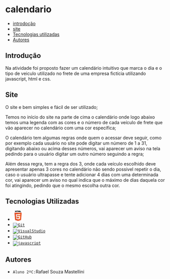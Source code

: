 # calendario

* [introdoção](#introducao)
* [site](#site)
* [Tecnologias utilizadas](#tecnologias-utilizadas)
* [Autores](#autores)

## Introdução
 Na atividade foi proposto fazer um calendário intuitivo que marca o dia e o tipo de veiculo utilizado no frete de uma empresa fictícia utilizando javascript, html e css.
 
## Site
O site e bem simples e fácil de ser utilizado;

Temos no início do site na parte de cima o calendário onde logo abaixo temos uma legenda com as cores e o número de cada veículo de frete que vão aparecer no calendário com uma cor específica;

O calendário tem algumas regras onde quem o acessar deve seguir, como por exemplo cada usuário no site pode digitar um número de 1 a 31, digitando abaixo ou acima desses números, vai aparecer um aviso na tela pedindo para o usuário digitar um outro número seguindo a regra;

Além dessa regra, tem a regra dos 3, onde cada veículo escolhido deve apresentar apenas 3 cores no calendário  não sendo possivel repetir o dia, caso o usuário ultrapasse e tente adicionar 4 dias com uma determinada cor, vai aparecer um aviso no qual indica que o máximo de dias daquela cor foi atingindo, pedindo que o mesmo escolha outra cor.
## Tecnologias Utilizadas
* [<code><img height="32" src="https://raw.githubusercontent.com/github/explore/80688e429a7d4ef2fca1e82350fe8e3517d3494d/topics/html/html.png" alt="HTML5"/></code>](https://developer.mozilla.org/pt-BR/docs/Web/HTML)
* [<code><img height="32" src="https://www.malwarebytes.com/wp-content/uploads/sites/2/2023/01/asset_upload_file97293_255583.jpg" alt="Git"/></code>](https://git-scm.com/)
* [<code><img height="32" src="https://img.shields.io/badge/VSCode-0078D4?style=for-the-badge&logo=visual%20studio%20code&logoColor=white" alt="VisualStudio"/></code>](https://code.visualstudio.com/)
* [<code><img height="32" src="https://img.shields.io/badge/GitHub-100000?style=for-the-badge&logo=github&logoColor=white" alt="GitHub"/></code>](https://github.com/)
* [<code><img height="32" src="https://upload.wikimedia.org/wikipedia/commons/thumb/9/99/Unofficial_JavaScript_logo_2.svg/1200px-Unofficial_JavaScript_logo_2.svg.png" alt="javascript"/></code>](https://developer.mozilla.org/pt-BR/docs/Web/JavaScript)

## Autores
* ``Aluno 2ºC:``Rafael Souza Mastellini